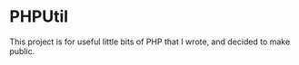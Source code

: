 PHPUtil
=======

This project is for useful little bits of PHP that I wrote, and decided to make public.

